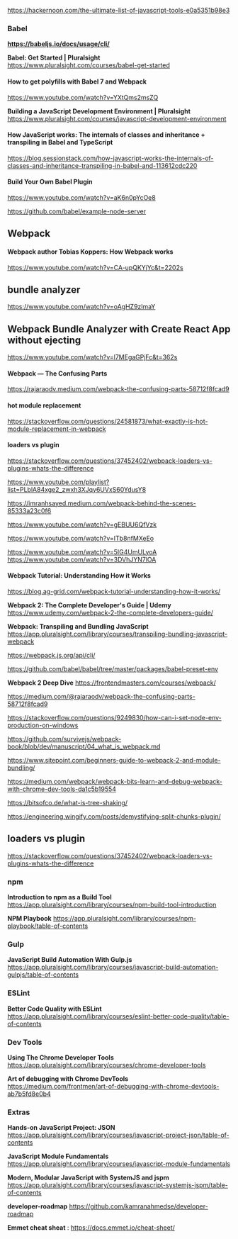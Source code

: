 

https://hackernoon.com/the-ultimate-list-of-javascript-tools-e0a5351b98e3



### Babel

**https://babeljs.io/docs/usage/cli/**


**Babel: Get Started | Pluralsight**
https://www.pluralsight.com/courses/babel-get-started 

#### How to get polyfills with Babel 7 and Webpack
https://www.youtube.com/watch?v=YXtQms2msZQ


**Building a JavaScript Development Environment | Pluralsight**
https://www.pluralsight.com/courses/javascript-development-environment

#### How JavaScript works: The internals of classes and inheritance + transpiling in Babel and TypeScript
https://blog.sessionstack.com/how-javascript-works-the-internals-of-classes-and-inheritance-transpiling-in-babel-and-113612cdc220

#### Build Your Own Babel Plugin
https://www.youtube.com/watch?v=aK6n0pYcOe8

https://github.com/babel/example-node-server

## Webpack

#### Webpack author Tobias Koppers: How Webpack works
https://www.youtube.com/watch?v=CA-upQKYjYc&t=2202s

## bundle analyzer
https://www.youtube.com/watch?v=oAgHZ9zlmaY

## Webpack Bundle Analyzer with Create React App without ejecting
https://www.youtube.com/watch?v=l7MEgaGPjFc&t=362s

#### Webpack — The Confusing Parts
https://rajaraodv.medium.com/webpack-the-confusing-parts-58712f8fcad9

#### hot module replacement
https://stackoverflow.com/questions/24581873/what-exactly-is-hot-module-replacement-in-webpack

#### loaders vs plugin
https://stackoverflow.com/questions/37452402/webpack-loaders-vs-plugins-whats-the-difference

https://www.youtube.com/playlist?list=PLblA84xge2_zwxh3XJqy6UVxS60YdusY8

https://imranhsayed.medium.com/webpack-behind-the-scenes-85333a23c0f6

https://www.youtube.com/watch?v=gEBUU6QfVzk

https://www.youtube.com/watch?v=ITb8nfMXeEo

https://www.youtube.com/watch?v=5IG4UmULyoA
https://www.youtube.com/watch?v=3DVhJYN7lOA

#### Webpack Tutorial: Understanding How it Works
https://blog.ag-grid.com/webpack-tutorial-understanding-how-it-works/


**Webpack 2: The Complete Developer's Guide | Udemy**
https://www.udemy.com/webpack-2-the-complete-developers-guide/

**Webpack: Transpiling and Bundling JavaScript**
https://app.pluralsight.com/library/courses/transpiling-bundling-javascript-webpack

https://webpack.js.org/api/cli/

https://github.com/babel/babel/tree/master/packages/babel-preset-env

**Webpack 2 Deep Dive**
https://frontendmasters.com/courses/webpack/

https://medium.com/@rajaraodv/webpack-the-confusing-parts-58712f8fcad9

https://stackoverflow.com/questions/9249830/how-can-i-set-node-env-production-on-windows

https://github.com/survivejs/webpack-book/blob/dev/manuscript/04_what_is_webpack.md

https://www.sitepoint.com/beginners-guide-to-webpack-2-and-module-bundling/

https://medium.com/webpack/webpack-bits-learn-and-debug-webpack-with-chrome-dev-tools-da1c5b19554

https://bitsofco.de/what-is-tree-shaking/

https://engineering.wingify.com/posts/demystifying-split-chunks-plugin/

## loaders vs plugin

https://stackoverflow.com/questions/37452402/webpack-loaders-vs-plugins-whats-the-difference

### npm

**Introduction to npm as a Build Tool**
https://app.pluralsight.com/library/courses/npm-build-tool-introduction

**NPM Playbook**
https://app.pluralsight.com/library/courses/npm-playbook/table-of-contents


### Gulp

**JavaScript Build Automation With Gulp.js**
https://app.pluralsight.com/library/courses/javascript-build-automation-gulpjs/table-of-contents


### ESLint

**Better Code Quality with ESLint**
https://app.pluralsight.com/library/courses/eslint-better-code-quality/table-of-contents



### Dev Tools

**Using The Chrome Developer Tools**
https://app.pluralsight.com/library/courses/chrome-developer-tools

**Art of debugging with Chrome DevTools**
https://medium.com/frontmen/art-of-debugging-with-chrome-devtools-ab7b5fd8e0b4

### Extras

**Hands-on JavaScript Project: JSON**
https://app.pluralsight.com/library/courses/javascript-project-json/table-of-contents


**JavaScript Module Fundamentals**
https://app.pluralsight.com/library/courses/javascript-module-fundamentals


**Modern, Modular JavaScript with SystemJS and jspm**
https://app.pluralsight.com/library/courses/javascript-systemjs-jspm/table-of-contents

**developer-roadmap**
https://github.com/kamranahmedse/developer-roadmap


**Emmet cheat sheat** :
https://docs.emmet.io/cheat-sheet/








